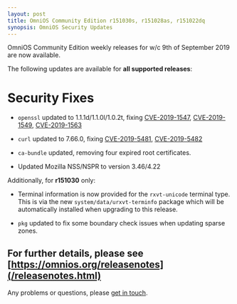 ```yaml
---
layout: post
title: OmniOS Community Edition r151030s, r151028as, r151022dq
synopsis: OmniOS Security Updates
---
```

OmniOS Community Edition weekly releases for w/c 9th of September 2019 are
now available.

The following updates are available for **all supported releases**:

# Security Fixes

* `openssl` updated to 1.1.1d/1.1.0l/1.0.2t, fixing
  [CVE-2019-1547](https://cve.mitre.org/cgi-bin/cvename.cgi?name=CVE-2019-1547),
  [CVE-2019-1549](https://cve.mitre.org/cgi-bin/cvename.cgi?name=CVE-2019-1549),
  [CVE-2019-1563](https://cve.mitre.org/cgi-bin/cvename.cgi?name=CVE-2019-1563)

* `curl` updated to 7.66.0, fixing
  [CVE-2019-5481](https://cve.mitre.org/cgi-bin/cvename.cgi?name=CVE-2019-5481),
  [CVE-2019-5482](https://cve.mitre.org/cgi-bin/cvename.cgi?name=CVE-2019-5482)

* `ca-bundle` updated, removing four expired root certificates.

* Updated Mozilla NSS/NSPR to version 3.46/4.22

Additionally, for **r151030** only:

* Terminal information is now provided for the `rxvt-unicode` terminal type.
  This is via the new `system/data/urxvt-terminfo` package which will be
  automatically installed when upgrading to this release.

* `pkg` updated to fix some boundary check issues when updating sparse zones.

For further details, please see
[https://omnios.org/releasenotes](/releasenotes.html)
---

Any problems or questions, please [get in touch](/about/contact.html).

